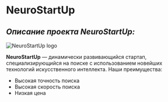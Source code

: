 # NeuroStartUp

## *Описание проекта NeuroStartUp:*

![NeuroStartUp logo](https://i.imgur.com/IZORWiI.png)

**NeuroStartUp** — динамически развивающийся стартап, специализирующийся на поиске с использованием новейших технологий искусственного интеллекта. Наши преимущества:

* Высокая точность поиска
* Высокая скорость поиска
* Низкая цена